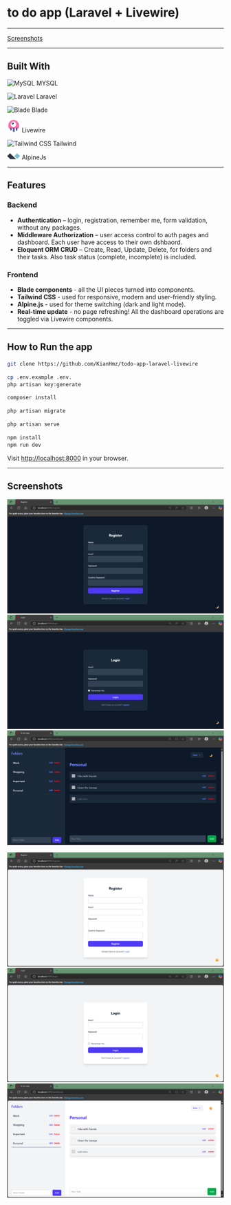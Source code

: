 # to do app (Laravel + Livewire)

---

[Screenshots](#screenshots)

---

## Built With

<img src="https://cdn.jsdelivr.net/gh/devicons/devicon/icons/mysql/mysql-original.svg" alt="MySQL" width="30"/> MYSQL 

<img src="https://cdn.worldvectorlogo.com/logos/laravel-2.svg" alt="Laravel" width="30"/> Laravel

<img src="https://cdn.worldvectorlogo.com/logos/laravel-1.svg" alt="Blade" width="30"/> Blade  

<img src="public/assets/logos/livewire.png" alt="Livewire" width="30"/> Livewire 

<img src="https://www.vectorlogo.zone/logos/tailwindcss/tailwindcss-icon.svg" alt="Tailwind CSS" width="30"/> Tailwind 

<img src="public/assets/logos/alpinejs.png" alt="Alpine.js" width="30" /> AlpineJs 

---

## Features

### Backend 
- **Authentication** – login, registration, remember me, form validation, without any packages.
- **Middleware Authorization** – user access control to auth pages and dashboard. Each user have access to their own dshbaord.
- **Eloquent ORM CRUD** – Create, Read, Update, Delete, for folders and their tasks. Also task status (complete, incomplete) is included.
  
### Frontend 
- **Blade components** - all the UI pieces turned into components.
- **Tailwind CSS** - used for responsive, modern and user-friendly styling.
- **Alpine.js** - used for theme switching (dark and light mode).
- **Real-time update** - no page refreshing! All the dashboard operations are toggled via Livewire components.

---

## How to Run the app

```bash
git clone https://github.com/KianHmz/todo-app-laravel-livewire
```

```bash
cp .env.example .env.
php artisan key:generate
```

```bash
composer install
```

```bash
php artisan migrate 
```

```bash
php artisan serve
```

```bash
npm install
npm run dev
```

Visit [http://localhost:8000](http://localhost:8000) in your browser.

---

## Screenshots

![register-dark](public/assets/screenshots/register-dark.png)
![login-dark](public/assets/screenshots/login-dark.png)
![dashboard-dark](public/assets/screenshots/dashboard-dark.png)

![register-light](public/assets/screenshots/register-light.png)
![login-light](public/assets/screenshots/login-light.png)
![dashboard-light](public/assets/screenshots/dashboard-light.png)
